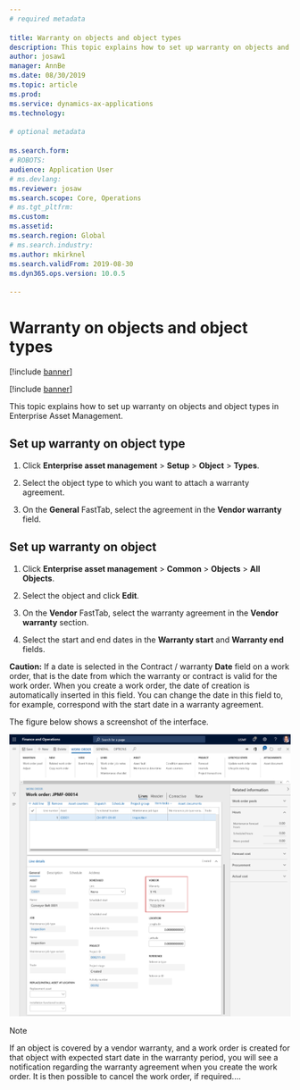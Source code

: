 ```yaml
---
# required metadata

title: Warranty on objects and object types
description: This topic explains how to set up warranty on objects and object types in Enterprise Asset Management.
author: josaw1
manager: AnnBe
ms.date: 08/30/2019
ms.topic: article
ms.prod: 
ms.service: dynamics-ax-applications
ms.technology: 

# optional metadata

ms.search.form: 
# ROBOTS: 
audience: Application User
# ms.devlang: 
ms.reviewer: josaw
ms.search.scope: Core, Operations
# ms.tgt_pltfrm: 
ms.custom: 
ms.assetid: 
ms.search.region: Global
# ms.search.industry: 
ms.author: mkirknel
ms.search.validFrom: 2019-08-30
ms.dyn365.ops.version: 10.0.5

---
```


# Warranty on objects and object types

[!include [banner](../../includes/banner.md)]

[!include [banner](../../includes/preview-banner.md)]


This topic explains how to set up warranty on objects and object types in Enterprise Asset Management.

## Set up warranty on object type

1. Click **Enterprise asset management** > **Setup** > **Object** > **Types**.

2. Select the object type to which you want to attach a warranty agreement.

3. On the **General** FastTab, select the agreement in the **Vendor warranty** field.

## Set up warranty on object

1. Click **Enterprise asset management** > **Common** > **Objects** > **All Objects**.

2. Select the object and click **Edit**.

3. On the **Vendor** FastTab, select the warranty agreement in the **Vendor warranty** section.

4. Select the start and end dates in the **Warranty start** and **Warranty end** fields.

**Caution:** If a date is selected in the Contract / warranty **Date** field on a work order, that is the date from which the warranty or contract is valid for the work order. When you create a work order, the date of creation is automatically inserted in this field. You can change the date in this field to, for example, correspond with the start date in a warranty agreement.

The figure below shows a screenshot of the interface.

![Figure 1](media/02-warranty.png)

>[!NOTE]
>If an object is covered by a vendor warranty, and a work order is created for that object with expected start date in the warranty period, you will see a notification regarding the warranty agreement when you create the work order. It is then possible to cancel the work order, if required....
